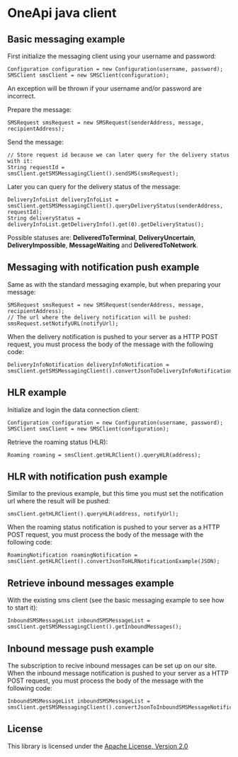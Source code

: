 OneApi java client
============================

Basic messaging example
-----------------------

First initialize the messaging client using your username and password:

    Configuration configuration = new Configuration(username, password);
    SMSClient smsClient = new SMSClient(configuration);


An exception will be thrown if your username and/or password are incorrect.

Prepare the message:

    SMSRequest smsRequest = new SMSRequest(senderAddress, message, recipientAddress);


Send the message:

    // Store request id because we can later query for the delivery status with it:
    String requestId = smsClient.getSMSMessagingClient().sendSMS(smsRequest);


Later you can query for the delivery status of the message:

    DeliveryInfoList deliveryInfoList = smsClient.getSMSMessagingClient().queryDeliveryStatus(senderAddress, requestId);
    String deliveryStatus = deliveryInfoList.getDeliveryInfo().get(0).getDeliveryStatus();


Possible statuses are: **DeliveredToTerminal**, **DeliveryUncertain**, **DeliveryImpossible**, **MessageWaiting** and **DeliveredToNetwork**.

Messaging with notification push example
-----------------------

Same as with the standard messaging example, but when preparing your message:

    SMSRequest smsRequest = new SMSRequest(senderAddress, message, recipientAddress);
    // The url where the delivery notification will be pushed:
    smsRequest.setNotifyURL(notifyUrl);


When the delivery notification is pushed to your server as a HTTP POST request, you must process the body of the message with the following code:

    DeliveryInfoNotification deliveryInfoNotification = smsClient.getSMSMessagingClient().convertJsonToDeliveryInfoNotification(JSON);


HLR example
-----------------------

Initialize and login the data connection client:

    Configuration configuration = new Configuration(username, password);
    SMSClient smsClient = new SMSClient(configuration);


Retrieve the roaming status (HLR):

    Roaming roaming = smsClient.getHLRClient().queryHLR(address);


HLR with notification push example
-----------------------

Similar to the previous example, but this time you must set the notification url where the result will be pushed:

    smsClient.getHLRClient().queryHLR(address, notifyUrl);


When the roaming status notification is pushed to your server as a HTTP POST request, you must process the body of the message with the following code:

    RoamingNotification roamingNotification = smsClient.getHLRClient().convertJsonToHLRNotificationExample(JSON);


Retrieve inbound messages example
-----------------------

With the existing sms client (see the basic messaging example to see how to start it):

    InboundSMSMessageList inboundSMSMessageList =  smsClient.getSMSMessagingClient().getInboundMessages();


Inbound message push example
-----------------------

The subscription to recive inbound messages can be set up on our site.
When the inbound message notification is pushed to your server as a HTTP POST request, you must process the body of the message with the following code:

    InboundSMSMessageList inboundSMSMessageList = smsClient.getSMSMessagingClient().convertJsonToInboundSMSMessageNotificationExample(JSON);


License
-------

This library is licensed under the [Apache License, Version 2.0](http://www.apache.org/licenses/LICENSE-2.0)

